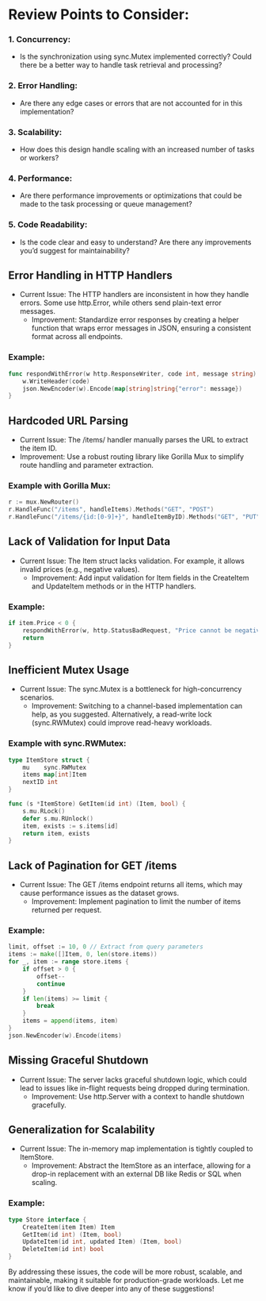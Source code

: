 # Review Points to Consider:
###  1.	Concurrency:
  -	Is the synchronization using sync.Mutex implemented correctly? Could there be a better way to handle task retrieval and processing?
### 2.	Error Handling:
  -	Are there any edge cases or errors that are not accounted for in this implementation?
### 3.	Scalability:
  -	How does this design handle scaling with an increased number of tasks or workers?
### 4.	Performance:
  -	Are there performance improvements or optimizations that could be made to the task processing or queue management?
### 5.	Code Readability:
  -	Is the code clear and easy to understand? Are there any improvements you’d suggest for maintainability?

## Error Handling in HTTP Handlers
  - Current Issue: The HTTP handlers are inconsistent in how they handle errors. Some use http.Error, while others send plain-text error messages.
	- Improvement: Standardize error responses by creating a helper function that wraps error messages in JSON, ensuring a consistent format across all endpoints.

### Example:
```go
func respondWithError(w http.ResponseWriter, code int, message string) {
    w.WriteHeader(code)
    json.NewEncoder(w).Encode(map[string]string{"error": message})
}
```

## Hardcoded URL Parsing
  - Current Issue: The /items/ handler manually parses the URL to extract the item ID.
  - Improvement: Use a robust routing library like Gorilla Mux to simplify route handling and parameter extraction.

### Example with Gorilla Mux:
```go
r := mux.NewRouter()
r.HandleFunc("/items", handleItems).Methods("GET", "POST")
r.HandleFunc("/items/{id:[0-9]+}", handleItemByID).Methods("GET", "PUT", "DELETE")
```

## Lack of Validation for Input Data
  - Current Issue: The Item struct lacks validation. For example, it allows invalid prices (e.g., negative values).
	- Improvement: Add input validation for Item fields in the CreateItem and UpdateItem methods or in the HTTP handlers.

### Example:
```go
if item.Price < 0 {
    respondWithError(w, http.StatusBadRequest, "Price cannot be negative")
    return
}
```

## Inefficient Mutex Usage
  - Current Issue: The sync.Mutex is a bottleneck for high-concurrency scenarios.
	- Improvement: Switching to a channel-based implementation can help, as you suggested. Alternatively, a read-write lock (sync.RWMutex) could improve read-heavy workloads.

### Example with sync.RWMutex:
```go
type ItemStore struct {
    mu    sync.RWMutex
    items map[int]Item
    nextID int
}

func (s *ItemStore) GetItem(id int) (Item, bool) {
    s.mu.RLock()
    defer s.mu.RUnlock()
    item, exists := s.items[id]
    return item, exists
}
```

## Lack of Pagination for GET /items
  -	Current Issue: The GET /items endpoint returns all items, which may cause performance issues as the dataset grows.
	-	Improvement: Implement pagination to limit the number of items returned per request.

### Example:
```go
limit, offset := 10, 0 // Extract from query parameters
items := make([]Item, 0, len(store.items))
for _, item := range store.items {
    if offset > 0 {
        offset--
        continue
    }
    if len(items) >= limit {
        break
    }
    items = append(items, item)
}
json.NewEncoder(w).Encode(items)
```

## Missing Graceful Shutdown
  -	Current Issue: The server lacks graceful shutdown logic, which could lead to issues like in-flight requests being dropped during termination.
	-	Improvement: Use http.Server with a context to handle shutdown gracefully.

## Generalization for Scalability
  -	Current Issue: The in-memory map implementation is tightly coupled to ItemStore.
	-	Improvement: Abstract the ItemStore as an interface, allowing for a drop-in replacement with an external DB like Redis or SQL when scaling.

### Example:
```go
type Store interface {
    CreateItem(item Item) Item
    GetItem(id int) (Item, bool)
    UpdateItem(id int, updated Item) (Item, bool)
    DeleteItem(id int) bool
}
```

By addressing these issues, the code will be more robust, scalable, and maintainable, making it suitable for production-grade workloads. Let me know if you’d like to dive deeper into any of these suggestions!
